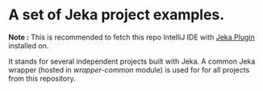 # A set of Jeka project examples.

__Note :__ This is recommended to fetch this repo IntelliJ IDE with [Jeka Plugin](https://plugins.jetbrains.com/plugin/13489-jeka) installed on.

It stands for several independent projects built with Jeka. 
A common Jeka wrapper (hosted in _wrapper-common_ module) is used for for all projects from this repository.

